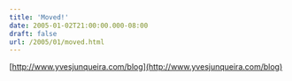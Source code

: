 ```yaml
---
title: 'Moved!'
date: 2005-01-02T21:00:00.000-08:00
draft: false
url: /2005/01/moved.html
---
```


[http://www.yvesjunqueira.com/blog](http://www.yvesjunqueira.com/blog)
